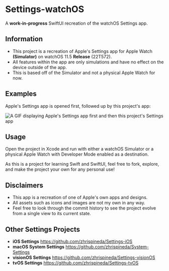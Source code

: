 # Settings-watchOS
A **work-in-progress** SwiftUI recreation of the watchOS Settings app.

## Information
- This project is a recreation of Apple's Settings app for Apple Watch **(Simulator)** on watchOS 11.5 **Release** (22T572).
- All features within the app are only simulations and have no effect on the device outside of the app.
- This is based off of the Simulator and not a physical Apple Watch for now.

## Examples
Apple's Settings app is opened first, followed up by this project's app:

![A GIF displaying Apple's Settings app first and then this project's Settings app](Assets/Settings.gif)

## Usage
Open the project in Xcode and run with either a watchOS Simulator or a physical Apple Watch with Developer Mode enabled as a destination.

As this is a project for learning Swift and SwiftUI, feel free to fork, explore, and make the project your own for any personal use!

## Disclaimers
- This app is a recreation of one of Apple's own apps and designs.
- All assets such as icons and images are not my own in any way.
- Feel free to look through the commit history to see the project evolve from a single view to its current state.

## Other Settings Projects
- **iOS Settings** https://github.com/zhrispineda/Settings-iOS
- **macOS System Settings** https://github.com/zhrispineda/System-Settings
- **visionOS Settings** https://github.com/zhrispineda/Settings-visionOS
- **tvOS Settings** https://github.com/zhrispineda/Settings-tvOS
